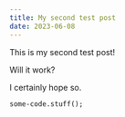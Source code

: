 ```yaml
---
title: My second test post
date: 2023-06-08
---
```


This is my second test post!

Will it work? 

I certainly hope so. 

```
some-code.stuff();
```
